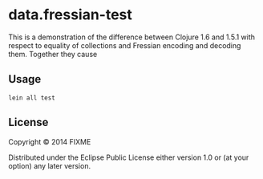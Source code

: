 # data.fressian-test

This is a demonstration of the difference between Clojure 1.6 and 1.5.1 with respect to equality of collections and Fressian encoding and decoding them. Together they cause  

## Usage

    lein all test

## License

Copyright © 2014 FIXME

Distributed under the Eclipse Public License either version 1.0 or (at
your option) any later version.
